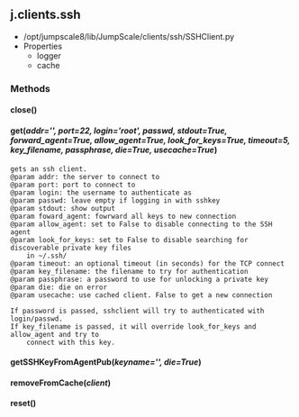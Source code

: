<!-- toc -->
## j.clients.ssh

- /opt/jumpscale8/lib/JumpScale/clients/ssh/SSHClient.py
- Properties
    - logger
    - cache

### Methods

#### close() 

#### get(*addr='', port=22, login='root', passwd, stdout=True, forward_agent=True, allow_agent=True, look_for_keys=True, timeout=5, key_filename, passphrase, die=True, usecache=True*) 

```
gets an ssh client.
@param addr: the server to connect to
@param port: port to connect to
@param login: the username to authenticate as
@param passwd: leave empty if logging in with sshkey
@param stdout: show output
@param foward_agent: fowrward all keys to new connection
@param allow_agent: set to False to disable connecting to the SSH agent
@param look_for_keys: set to False to disable searching for discoverable private key files
    in ~/.ssh/
@param timeout: an optional timeout (in seconds) for the TCP connect
@param key_filename: the filename to try for authentication
@param passphrase: a password to use for unlocking a private key
@param die: die on error
@param usecache: use cached client. False to get a new connection

If password is passed, sshclient will try to authenticated with login/passwd.
If key_filename is passed, it will override look_for_keys and allow_agent and try to
    connect with this key.

```

#### getSSHKeyFromAgentPub(*keyname='', die=True*) 

#### removeFromCache(*client*) 

#### reset() 

